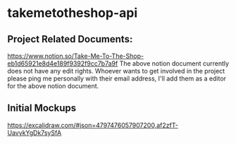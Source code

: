 # takemetotheshop-api

## Project Related Documents:
https://www.notion.so/Take-Me-To-The-Shop-eb1d65921e8d4e189f9392f9cc7b7a9f
The above notion document currently does not have any edit rights. Whoever wants to get involved in the project please ping me personally with their email address, I'll add them as a editor for the above notion document.

## Initial Mockups
https://excalidraw.com/#json=4797476057907200,af2zfT-UavykYgDk7sySfA